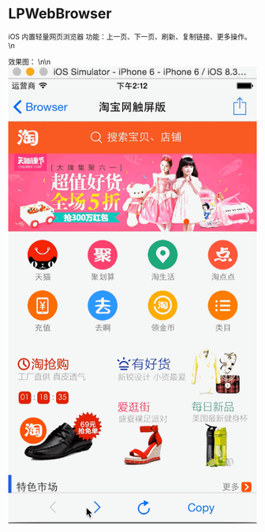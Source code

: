 # LPWebBrowser
iOS 内置轻量网页浏览器
功能：上一页、下一页、刷新、复制链接、更多操作。
\n

效果图：
\n\n
![image](https://github.com/iOSSer/LPWebBrowser/blob/master/LPWebBrowserDemo/LPWebBrowserDemo/screenshot.gif)
 
